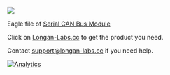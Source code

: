 ![](https://www.longan-labs.cc/media/wysiwyg/Categories/Categories-31.png)

Eagle file of [Serial CAN Bus Module](https://www.longan-labs.cc/1030001.html)

Click on [Longan-Labs.cc](https://www.longan-labs.cc/) to get the product you need.

Contact [support@longan-labs.cc](support@longan-labs.cc) if you need help.

[![Analytics](https://ga-beacon.appspot.com/UA-101965714-1/Eagle_File_Serial_CAN_Bus)](https://github.com/igrigorik/ga-beacon)
